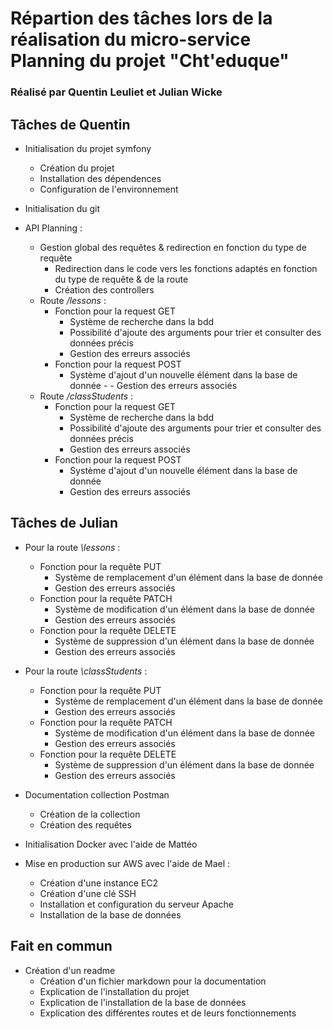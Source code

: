 # Répartion des tâches lors de la réalisation du **micro-service Planning** du projet "Cht'eduque"

### Réalisé par Quentin Leuliet et Julian Wicke

## Tâches de Quentin

- Initialisation du projet symfony
  - Création du projet
  - Installation des dépendences
  - Configuration de l'environnement
- Initialisation du git

- API Planning : 
  - Gestion global des requêtes & redirection en fonction du type de requête
    - Redirection dans le code vers les fonctions adaptés en fonction du type de requête & de la route
    - Création des controllers
  - Route */lessons* : 
    - Fonction pour la request GET
      - Système de recherche dans la bdd
      - Possibilité d'ajoute des arguments pour trier et consulter des données précis
      - Gestion des erreurs associés
    - Fonction pour la request POST
      - Système d'ajout d'un nouvelle élément dans la base de donnée - - Gestion des erreurs associés
  - Route */classStudents* :
    - Fonction pour la request GET
      - Système de recherche dans la bdd
      - Possibilité d'ajoute des arguments pour trier et consulter des données précis
      - Gestion des erreurs associés
    - Fonction pour la request POST
      - Système d'ajout d'un nouvelle élément dans la base de donnée
      - Gestion des erreurs associés


## Tâches de Julian

- Pour la route *\lessons* : 
  - Fonction pour la requête PUT
    - Système de remplacement d'un élément dans la base de donnée
    - Gestion des erreurs associés
  - Fonction pour la requête PATCH
    - Système de modification d'un élément dans la base de donnée
    - Gestion des erreurs associés
  - Fonction pour la requête DELETE
    - Système de suppression d'un élément dans la base de donnée
    - Gestion des erreurs associés

- Pour la route *\classStudents* :
  - Fonction pour la requête PUT
    - Système de remplacement d'un élément dans la base de donnée
    - Gestion des erreurs associés
  - Fonction pour la requête PATCH
    - Système de modification d'un élément dans la base de donnée
    - Gestion des erreurs associés
  - Fonction pour la requête DELETE
    - Système de suppression d'un élément dans la base de donnée
    - Gestion des erreurs associés

- Documentation collection Postman
  - Création de la collection
  - Création des requêtes

- Initialisation Docker avec l'aide de Mattéo 

- Mise en production sur AWS avec l'aide de Mael :
  - Création d'une instance EC2
  - Création d'une clé SSH
  - Installation et configuration du serveur Apache
  - Installation de la base de données  

## Fait en commun 
- Création d'un readme
  - Création d'un fichier markdown pour la documentation
  - Explication de l'installation du projet
  - Explication de l'installation de la base de données
  - Explication des différentes routes et de leurs fonctionnements